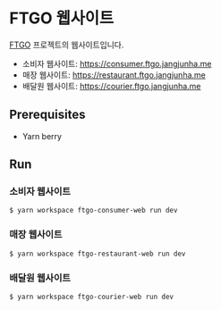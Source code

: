 # FTGO 웹사이트

[FTGO][ftgo] 프로젝트의 웹사이트입니다.

* 소비자 웹사이트: <https://consumer.ftgo.jangjunha.me>
* 매장 웹사이트:  <https://restaurant.ftgo.jangjunha.me>
* 배달원 웹사이트:  <https://courier.ftgo.jangjunha.me>

## Prerequisites

* Yarn berry

## Run

### 소비자 웹사이트

```console
$ yarn workspace ftgo-consumer-web run dev
```

### 매장 웹사이트

```console
$ yarn workspace ftgo-restaurant-web run dev
```

### 배달원 웹사이트

```console
$ yarn workspace ftgo-courier-web run dev
```

[ftgo]: https://github.com/jangjunha/ftgo
